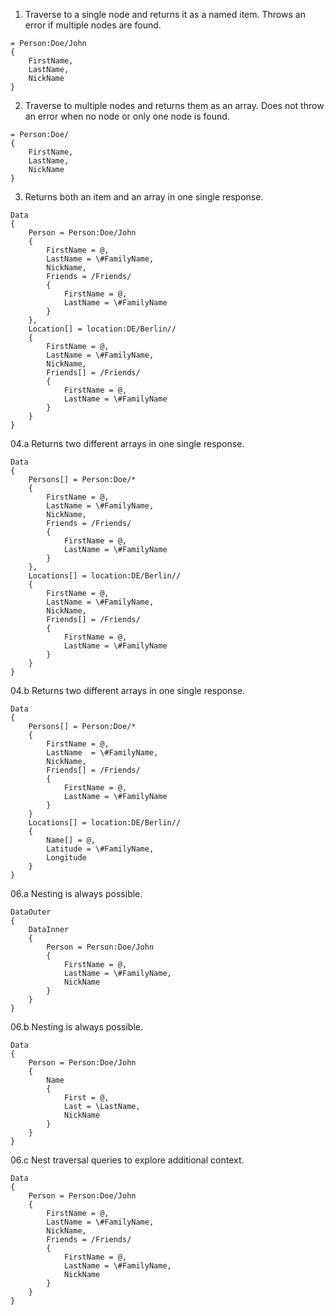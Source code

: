 ﻿01. Traverse to a single node and returns it as a named item.
Throws an error if multiple nodes are found.
```gcl
= Person:Doe/John
{
    FirstName,
    LastName,
    NickName
}
```

02. Traverse to multiple nodes and returns them as an array.
Does not throw an error when no node or only one node is found.
```gcl
= Person:Doe/
{
    FirstName,
    LastName,
    NickName
}
```

03. Returns both an item and an array in one single response.
```gcl
Data
{
    Person = Person:Doe/John
    {
        FirstName = @,
        LastName = \#FamilyName,
        NickName,
        Friends = /Friends/
        {
            FirstName = @,
            LastName = \#FamilyName
        }
    },
    Location[] = location:DE/Berlin//
    {
        FirstName = @,
        LastName = \#FamilyName,
        NickName,
        Friends[] = /Friends/
        {
            FirstName = @,
            LastName = \#FamilyName
        }
    }
}
```

04.a Returns two different arrays in one single response.
```gcl
Data
{
    Persons[] = Person:Doe/*
    {
        FirstName = @,
        LastName = \#FamilyName,
        NickName,
        Friends = /Friends/
        {
            FirstName = @,
            LastName = \#FamilyName
        }
    },
    Locations[] = location:DE/Berlin//
    {
        FirstName = @,
        LastName = \#FamilyName,
        NickName,
        Friends[] = /Friends/
        {
            FirstName = @,
            LastName = \#FamilyName
        }
    }
}
```

04.b Returns two different arrays in one single response.
```gcl
Data
{
    Persons[] = Person:Doe/*
    {
        FirstName = @,
        LastName  = \#FamilyName,
        NickName,
        Friends[] = /Friends/
        {
            FirstName = @,
            LastName = \#FamilyName
        }
    }
    Locations[] = location:DE/Berlin//
    {
        Name[] = @,
        Latitude = \#FamilyName,
        Longitude
    }
}
```

06.a Nesting is always possible.
```gcl
DataOuter
{
    DataInner
    {
        Person = Person:Doe/John
        {
            FirstName = @,
            LastName = \#FamilyName,
            NickName
        }
    }
}
```

06.b Nesting is always possible.
```gcl
Data
{
    Person = Person:Doe/John
    {
        Name
        {
            First = @,
            Last = \LastName,
            NickName
        }
    }
}
```

06.c Nest traversal queries to explore additional context.
```gcl
Data
{
    Person = Person:Doe/John
    {
        FirstName = @,
        LastName = \#FamilyName,
        NickName,
        Friends = /Friends/
        {
            FirstName = @,
            LastName = \#FamilyName,
            NickName
        }
    }
}
```

